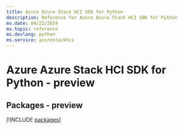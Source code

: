 ```yaml
---
title: Azure Azure Stack HCI SDK for Python
description: Reference for Azure Azure Stack HCI SDK for Python
ms.date: 04/23/2024
ms.topic: reference
ms.devlang: python
ms.service: azurestackhci
---
```

# Azure Azure Stack HCI SDK for Python - preview
## Packages - preview
[!INCLUDE [packages](azure-stack-hci-index.md)]